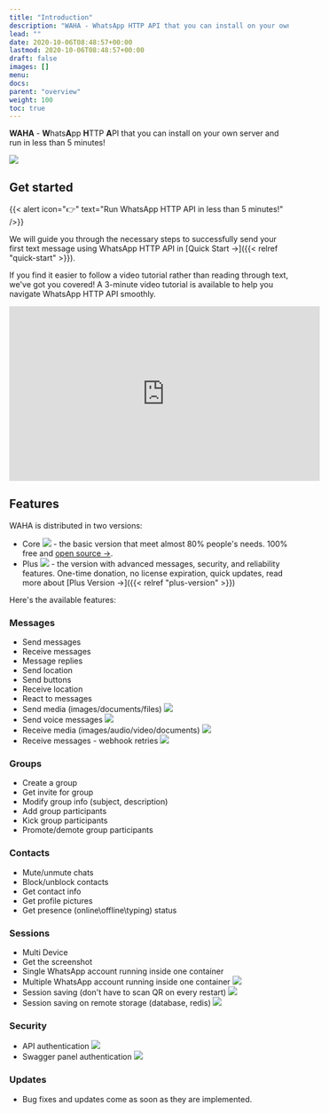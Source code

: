 ```yaml
---
title: "Introduction"
description: "WAHA - WhatsApp HTTP API that you can install on your own server and run in less than 5 minutes!"
lead: ""
date: 2020-10-06T08:48:57+00:00
lastmod: 2020-10-06T08:48:57+00:00
draft: false
images: []
menu:
docs:
parent: "overview"
weight: 100
toc: true
---
```

**WAHA** - **W**hats**A**pp **H**TTP **A**PI that you can install on your own server and run in less than 5 minutes!

<div class="d-flex justify-content-center my-4">
  <img src="/images/logo.png"/>
</div>

## Get started

{{< alert icon="👉" text="Run WhatsApp HTTP API in less than 5 minutes!" />}}

We will guide you through the necessary steps to successfully send your first text message using WhatsApp HTTP API in
[Quick Start →]({{< relref "quick-start" >}}).

If you find it easier to follow a video tutorial rather than reading through text, we've got you covered!
A 3-minute video tutorial is available to help you navigate WhatsApp HTTP API smoothly.

<div class="d-flex justify-content-center my-4">
  <iframe
    width="560" height="315"
    src="https://www.youtube.com/embed/RFerMyAUPRg"
    title="YouTube video player"
    frameborder="0"
    allow="accelerometer; autoplay; clipboard-write; encrypted-media; gyroscope; picture-in-picture; web-share"
    allowfullscreen
  ></iframe>
</div>

## Features
WAHA is distributed in two versions:
- Core ![](/images/versions/core.png) - the basic version that meet almost 80% people's needs. 100% free and [open source ->](https://github.com/devlikeapro/whatsapp-http-api).
- Plus ![](/images/versions/plus.png) - the version with advanced messages, security, and reliability features. One-time donation, no license expiration, quick updates, read more about [Plus Version →]({{< relref "plus-version" >}})

Here's the available features:

### Messages
- Send messages
- Receive messages
- Message replies
- Send location
- Send buttons
- Receive location
- React to messages
- Send media (images/documents/files) ![](/images/versions/plus.png)
- Send voice messages ![](/images/versions/plus.png)
- Receive media (images/audio/video/documents) ![](/images/versions/plus.png)
- Receive messages - webhook retries ![](/images/versions/plus.png)

### Groups
- Create a group
- Get invite for group
- Modify group info (subject, description)
- Add group participants
- Kick group participants
- Promote/demote group participants

### Contacts
- Mute/unmute chats
- Block/unblock contacts
- Get contact info
- Get profile pictures
- Get presence (online\offline\typing) status

### Sessions
- Multi Device
- Get the screenshot
- Single WhatsApp account running inside one container
- Multiple WhatsApp account running inside one container ![](/images/versions/plus.png)
- Session saving (don't have to scan QR on every restart) ![](/images/versions/plus.png)
- Session saving on remote storage (database, redis) ![](/images/versions/plus-soon.png)

### Security
- API authentication ![](/images/versions/plus.png)
- Swagger panel authentication ![](/images/versions/plus.png)

### Updates
- Bug fixes and updates come as soon as they are implemented.

